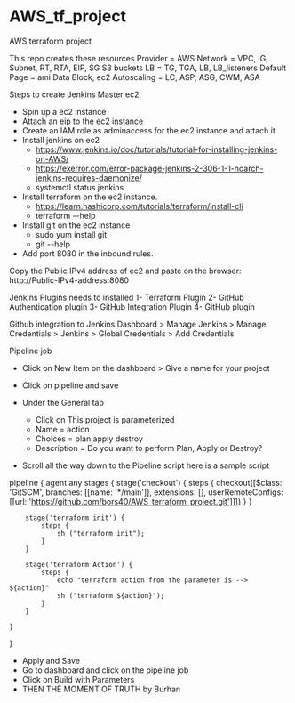 # AWS_tf_project
AWS terraform project

This repo creates these resources
Provider = AWS
Network = VPC, IG, Subnet, RT, RTA, EIP, SG
S3 buckets
LB = TG, TGA, LB, LB_listeners
Default Page = ami Data Block, ec2
Autoscaling = LC, ASP, ASG, CWM, ASA

Steps to create Jenkins Master ec2
- Spin up a ec2 instance
- Attach an eip to the ec2 instance
- Create an IAM role as adminaccess for the ec2 instance and attach it.
- Install jenkins on ec2
    - https://www.jenkins.io/doc/tutorials/tutorial-for-installing-jenkins-on-AWS/
    - https://exerror.com/error-package-jenkins-2-306-1-1-noarch-jenkins-requires-daemonize/
    - systemctl status jenkins
- Install terraform on the ec2 instance.
    - https://learn.hashicorp.com/tutorials/terraform/install-cli
    - terraform --help
- Install git on the ec2 instance
    - sudo yum install git 
    - git --help
- Add port 8080 in the inbound rules.

Copy the Public IPv4 address of ec2 and paste on the browser:
http://Public-IPv4-address:8080

Jenkins Plugins needs to installed
1- Terraform Plugin
2- GitHub Authentication plugin
3- GitHub Integration Plugin
4- GitHub plugin

Github integration to Jenkins
Dashboard > Manage Jenkins > Manage Credentials > Jenkins > Global Credentials > Add Credentials

Pipeline job
- Click on New Item on the dashboard > Give a name for your project
- Click on pipeline and save
- Under the General tab
    - Click on This project is parameterized
    - Name = action
    - Choices = 
        plan
        apply
        destroy
    - Description = Do you want to perform Plan, Apply or Destroy?

- Scroll all the way down to the Pipeline script
    here is a sample script

pipeline {
    agent any
    stages {
        stage('checkout') {
            steps {
                checkout([$class: 'GitSCM', branches: [[name: '*/main']], extensions: [], userRemoteConfigs: [[url: 'https://github.com/bors40/AWS_terraform_project.git']]])
            }
        }
        
        stage('terraform init') {
            steps {
                sh ("terraform init");
            }    
        }
        
        stage('terraform Action') {
            steps {
                echo "terraform action from the parameter is --> ${action}"
                sh ("terraform ${action}");
            }    
        }        
        
    }
}

- Apply and Save
- Go to dashboard and click on the pipeline job
- Click on Build with Parameters
- THEN THE MOMENT OF TRUTH by Burhan